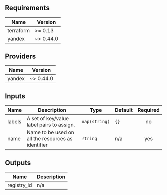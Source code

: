 ## Requirements

| Name | Version |
|------|---------|
| terraform | >= 0.13 |
| yandex | ~> 0.44.0 |

## Providers

| Name | Version |
|------|---------|
| yandex | ~> 0.44.0 |

## Inputs

| Name | Description | Type | Default | Required |
|------|-------------|------|---------|:--------:|
| labels | A set of key/value label pairs to assign. | `map(string)` | `{}` | no |
| name | Name to be used on all the resources as identifier | `string` | n/a | yes |

## Outputs

| Name | Description |
|------|-------------|
| registry\_id | n/a |

